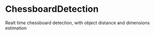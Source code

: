# ChessboardDetection
Realt time chessboard detection, with object distance and dimensions estimation

